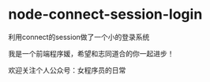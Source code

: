 # node-connect-session-login
利用connect的session做了一个小的登录系统

我是一个前端程序媛，希望和志同道合的你一起进步！

欢迎关注个人公众号：女程序员的日常


